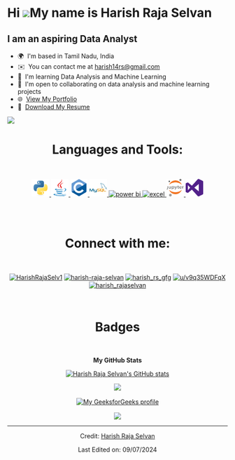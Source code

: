Hi ![](https://user-images.githubusercontent.com/18350557/176309783-0785949b-9127-417c-8b55-ab5a4333674e.gif)My name is Harish Raja Selvan
==================================================================================================================================

I am an aspiring Data Analyst
------------------------------

* 🌍  I'm based in Tamil Nadu, India
* ✉️  You can contact me at [harish14rs@gmail.com](mailto:harish14rs@gmail.com)
* 🧠  I'm learning Data Analysis and Machine Learning
* 🤝  I'm open to collaborating on data analysis and machine learning projects
* 🌐  [View My Portfolio](https://harish-gits.github.io/)
* 📄  [Download My Resume]([https://github.com/AkileshSaravanan/resume.pdf](https://harish-gits.github.io/images/HarishRS-Resume2.pdf))

<a href="https://www.github.com/Harish-Gits" target="_blank" rel="noreferrer"><img
src="https://img.shields.io/github/followers/Harish-Gits?logo=github&style=for-the-badge&color=ef4444&labelColor=0f172a" /></a>

<h1 align="center">Languages and Tools:</h1>
<br/> 
<p align="center"> 
<a href="https://www.python.org" target="_blank" rel="noreferrer"> <img src="https://raw.githubusercontent.com/devicons/devicon/master/icons/python/python-original.svg" alt="python" width="40" height="40"/> </a> 
<a href="https://www.java.com" target="_blank" rel="noreferrer"> <img src="https://raw.githubusercontent.com/devicons/devicon/master/icons/java/java-original.svg" alt="java" width="40" height="40"/> </a> 
<a href="https://www.w3schools.com/c/" target="_blank" rel="noreferrer"> <img src="https://raw.githubusercontent.com/devicons/devicon/master/icons/c/c-original.svg" alt="c" width="40" height="40"/> </a> 
<a href="https://www.mysql.com" target="_blank" rel="noreferrer"> <img src="https://raw.githubusercontent.com/devicons/devicon/master/icons/mysql/mysql-original-wordmark.svg" alt="sql" width="40" height="40"/> </a> 
<a href="https://powerbi.microsoft.com" target="_blank" rel="noreferrer"> <img src="https://www.vectorlogo.zone/logos/microsoft_powerbi/microsoft_powerbi-icon.svg" alt="power bi" width="40" height="40"/> </a> 
<a href="https://www.microsoft.com/en-us/microsoft-365/excel" target="_blank" rel="noreferrer"> <img src="https://raw.githubusercontent.com/devicons/devicon/master/icons/microsoft/microsoft-original.svg" alt="excel" width="40" height="40"/> </a> 
<a href="https://jupyter.org" target="_blank" rel="noreferrer"> <img src="https://raw.githubusercontent.com/devicons/devicon/master/icons/jupyter/jupyter-original-wordmark.svg" alt="jupyter notebook" width="40" height="40"/> </a> 
<a href="https://visualstudio.microsoft.com" target="_blank" rel="noreferrer"> <img src="https://raw.githubusercontent.com/devicons/devicon/master/icons/visualstudio/visualstudio-plain.svg" alt="visual studio" width="40" height="40"/> </a> 
</p>
<br/>  
<br/> 

<h1 align="center">Connect with me:</h1>
<br/> 
<p align="center">
<a href="https://x.com/HarishRajaSelv1?t=WRxnl7PBNU1Qp5IhubAlgg&s=08" target="blank"><img align="center" src="https://raw.githubusercontent.com/rahuldkjain/github-profile-readme-generator/master/src/images/icons/Social/twitter.svg" alt="HarishRajaSelv1" height="30" width="40" /></a>
<a href="https://www.linkedin.com/in/harish-raja-selvan" target="blank"><img align="center" src="https://raw.githubusercontent.com/rahuldkjain/github-profile-readme-generator/master/src/images/icons/Social/linked-in-alt.svg" alt="harish-raja-selvan" height="30" width="40" /></a>
<a href="https://www.geeksforgeeks.org/user/harish_rs_gfg/" target="blank"><img align="center" src="https://raw.githubusercontent.com/rahuldkjain/github-profile-readme-generator/master/src/images/icons/Social/geeks-for-geeks.svg" alt="harish_rs_gfg" height="30" width="40" /></a>
<a href="https://leetcode.com/u/v9q35WDFqX/" target="blank"><img align="center" src="https://raw.githubusercontent.com/rahuldkjain/github-profile-readme-generator/master/src/images/icons/Social/leet-code.svg" alt="u/v9q35WDFqX" height="30" width="40" /></a>
<a href="https://www.instagram.com/harish_rajaselvan?igsh=MWp5OXQxbDA3OG95cA%3D%3D" target="blank"><img align="center" src="https://raw.githubusercontent.com/rahuldkjain/github-profile-readme-generator/master/src/images/icons/Social/instagram.svg" alt="harish_rajaselvan" height="30" width="40" /></a>
</p>  
<br/> 

<h1 align='center'>Badges</h1>
<br/> 
  <div align='center'>

    
<b>My GitHub Stats</b>

<a href="http://www.github.com/Harish-Gits"><img src="https://github-readme-stats.vercel.app/api?username=Harish-Gits&show_icons=true&hide=&count_private=true&title_color=f97316&text_color=a855f7&icon_color=ef4444&bg_color=0f172a&hide_border=true&show_icons=true" alt="Harish Raja Selvan's GitHub stats" /></a>
  
<a href="http://www.github.com/Harish-Gits"><img src="https://github-readme-streak-stats.herokuapp.com/?user=Harish-Gits&stroke=a855f7&background=0f172a&ring=f97316&fire=f97316&currStreakNum=a855f7&currStreakLabel=f97316&sideNums=a855f7&sideLabels=a855f7&dates=a855f7&hide_border=true" /></a>

<a href="https://www.geeksforgeeks.org/user/harish_rs_gfg/"><img src="https://geeks-for-geeks-stats-api.vercel.app/?userName=harish_rs_gfg" alt="My GeeksforGeeks profile" /></a>



<div align="center"> <img src="https://komarev.com/ghpvc/?username=Harish-Gits&&style=flat-square" align="center" /> </div>

--------------------------------
Credit: [Harish Raja Selvan](https://github.com/Harish-Gits)

Last Edited on: 09/07/2024

